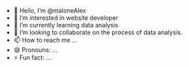 - 👋 Hello, I’m @maloneAlex
- 👀 I’m interested in website developer
- 🌱 I’m currently learning data analysis
- 💞️ I’m looking to collaborate on the process of data analysis.
- 📫 How to reach me ...
- 😄 Pronouns: ...
- ⚡ Fun fact: ...

<!---
maloneAlex/maloneAlex is a ✨ special ✨ repository because its `README.md` (this file) appears on your GitHub profile.
You can click the Preview link to take a look at your changes.
--->
